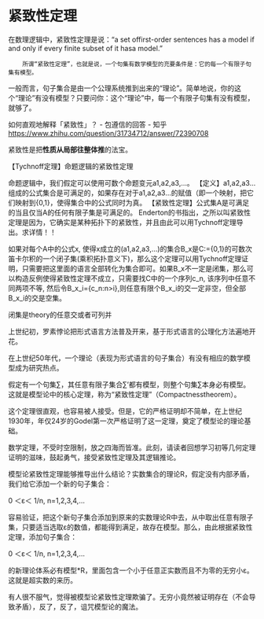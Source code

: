 # 紧致性定理
  在数理逻辑中，紧致性定理是说：“a set offirst-order sentences has a model if and only if every finite subset of it hasa model.”

        所谓“紧致性定理”，也就是说，一个句集有数学模型的充要条件是：它的每一个有限子句集有模型。

一般而言，句子集合是由一个公理系统推到出来的“理论”。简单地说，你的这个“理论”有没有模型？只要问你：这个“理论”中，每一个有限子句集有没有模型，就够了。










如何直观地解释「紧致性」？ - 包遵信的回答 - 知乎
https://www.zhihu.com/question/31734712/answer/72390708 





紧致性是把**性质从局部往整体推**的法宝。



【Tychnoff定理】命题逻辑的紧致性定理           


命题逻辑中，我们假定可以使用可数个命题变元a1,a2,a3,...。
【定义】a1,a2,a3...组成的公式集合是可满足的，如果存在对于a1,a2,a3...的赋值（即一个映射，把它们映射到{0,1}，使得集合中的公式同时为真。
【紧致性定理】公式集A是可满足的当且仅当A的任何有限子集是可满足的。
Enderton的书指出，之所以叫紧致性定理是因为，它确实是某种拓扑下的紧致性，并且由此可以用Tychnoff定理导出。求详情！！





如果对每个A中的公式x, 使得x成立的(a1,a2,a3,...)的集合B_x是C:={0,1}的可数次笛卡尔积的一个闭子集(乘积拓扑意义下)，那么这个定理可以用Tychnoff定理证明，只需要把这里面的语言全部转化为集合即可。如果B_x不一定是闭集，那么可以构造反例使得紧致性定理不成立，只需要找C中的一个序列c_n, 该序列中任意不同两项不等, 然后令B_x_i={c_n:n>i},则任意有限个B_x_i的交一定非空，但全部B_x_i的交是空集。


闭集是theory的任意交或者可列并




上世纪初，罗素悖论把形式语言方法普及开来，基于形式语言的公理化方法遍地开花。

在上世纪50年代，一个理论（表现为形式语言的句子集合）有没有相应的数学模型成为研究热点。

假定有一个句集∑，其任意有限子集合∑’都有模型，则整个句集∑本身必有模型。这就是模型论中的核心定理，称为“紧致性定理”（Compactnesstheorem）。

这个定理很直观，也容易被人接受。但是，它的严格证明却不简单，在上世纪1930年，年仅24岁的Godel第一次严格证明了这一定理，奠定了模型论的理论基础。

数学定理，不受时空限制，放之四海而皆准。此刻，请读者回想学习初等几何定理证明的滋味，鼓起勇气，接受紧致性定理及其逻辑推论。

模型论紧致性定理能够推导出什么结论？实数集合的理论R，假定没有内部矛盾，我们给它添加一个新的句子集合：

   0 ＜ε＜ 1/n, n=1,2,3,4,…

容易验证，把这个新句子集合添加到原来的实数理论R中去，从中取出任意有限子集，只要适当选取ε的数值，都能得到满足，故存在模型。那么，由此根据紧致性定理，添加句子集合：

  0 ＜ε＜ 1/n, n=1,2,3,4,…

的新理论体系必有模型*R，里面包含一个小于任意正实数而且不为零的无穷小ε。这就是超实数的来历。

有人很不服气，觉得被模型论紧致性定理欺骗了。无穷小竟然被证明存在（不会导致矛盾），反了，反了，诅咒模型论的魔法。  








































